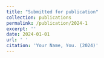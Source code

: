 ```yaml
---
title: "Submitted for publication"
collection: publications
permalink: /publication/2024-1
excerpt: ''
date: 2024-01-01 
url: ' '
citation: 'Your Name, You. (2024)'
---
```



